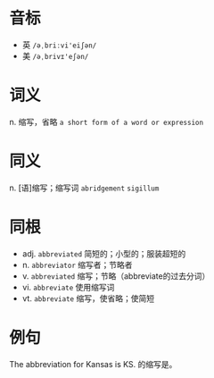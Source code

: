 # 音标

- 英 `/əˌbriːvi'eiʃən/`
- 美 `/əˌbrivɪ'eʃən/`

# 词义

n. 缩写，省略
`a short form of a word or expression`

# 同义

n. [语]缩写；缩写词
`abridgement` `sigillum`

# 同根

- adj. `abbreviated` 简短的；小型的；服装超短的
- n. `abbreviator` 缩写者；节略者
- v. `abbreviated` 缩写；节略（abbreviate的过去分词）
- vi. `abbreviate` 使用缩写词
- vt. `abbreviate` 缩写，使省略；使简短

# 例句

The abbreviation for Kansas is KS.
的缩写是。


